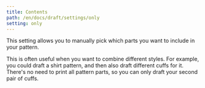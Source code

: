 ```yaml
---
title: Contents
path: /en/docs/draft/settings/only
setting: only
---
```


This setting allows you to manually pick which parts you want to include in your pattern.

This is often useful when you want to combine different styles.
For example, you could draft a shirt pattern, and then also draft different cuffs for it.
There's no need to print all pattern parts, so you can only draft your second pair of cuffs.
